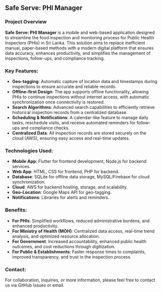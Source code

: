 ## **Safe Serve: PHI Manager**

### **Project Overview**

**Safe Serve: PHI Manager** is a mobile and web-based application designed to streamline the food inspection and monitoring process for Public Health Inspectors (PHIs) in Sri Lanka. This solution aims to replace inefficient manual, paper-based methods with a modern digital platform that ensures data accuracy, enhances productivity, and simplifies the management of inspections, follow-ups, and compliance tracking.

### **Key Features:**
- **Geo-tagging**: Automatic capture of location data and timestamps during inspections to ensure accurate and reliable records.
- **Offline-first Design**: The app supports offline functionality, allowing PHIs to continue inspections without internet access, with automatic synchronization once connectivity is restored.
- **Search Algorithms**: Advanced search capabilities to efficiently retrieve historical inspection records from a centralized database.
- **Scheduling & Notifications**: A calendar-like feature to manage daily tasks, reschedule visits, and receive automated reminders for follow-ups and compliance checks.
- **Centralized Data**: All inspection records are stored securely on the cloud (AWS), ensuring easy access and real-time updates.

### **Technologies Used:**
- **Mobile App**: Flutter for frontend development, Node.js for backend services.
- **Web App**: HTML, CSS for frontend, PHP for backend.
- **Database**: SQLite for offline data storage, MySQL/Firebase for cloud synchronization.
- **Cloud**: AWS for backend hosting, storage, and scalability.
- **Geo-Location**: Google Maps API for geo-tagging.
- **Notifications**: Libraries for alerts and reminders.

### **Benefits:**
- **For PHIs**: Simplified workflows, reduced administrative burdens, and enhanced productivity.
- **For Ministry of Health (MOH)**: Centralized data access, real-time trend analysis, and optimized resource allocation.
- **For Government**: Increased accountability, enhanced public health outcomes, and cost reductions through digitization.
- **For Public & Establishments**: Faster response times to complaints, improved transparency, and trust in the inspection process.

### **Contact:**
For collaboration, inquiries, or more information, please feel free to contact us via GitHub Issues or email.
